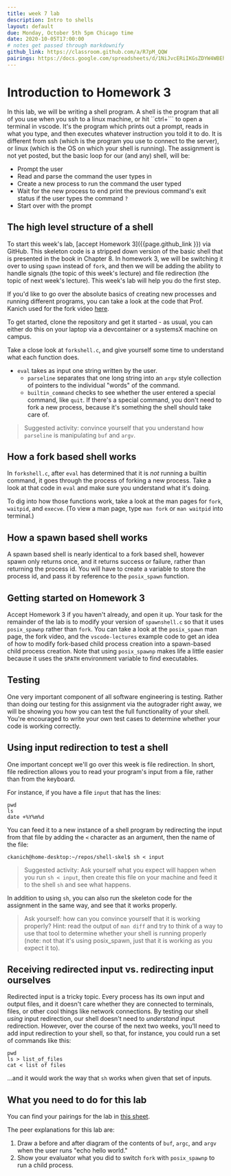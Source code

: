 ```yaml
---
title: week 7 lab
description: Intro to shells
layout: default
due: Monday, October 5th 5pm Chicago time
date: 2020-10-05T17:00:00
# notes get passed through markdownify
github_link: https://classroom.github.com/a/R7pM_QQW
pairings: https://docs.google.com/spreadsheets/d/1NiJvcERiIKGsZDYW4WBEhy6d7eeiB2V99xrSjGkyPg0/
---
```


# Introduction to Homework 3

In this lab, we will be writing a shell program.  A shell is the program that all of you use when
you ssh to a linux machine, or hit ``ctrl+``` to open a terminal in vscode. It's the program which
prints out a prompt, reads in what you type, and then executes whatever instruction you told it to
do.  It is different from ssh (which is the program you use to connect to the server), or linux
(which is the OS on which your shell is running). The assignment is not yet posted, but the basic
loop for our (and any) shell, will be:

* Prompt the user
* Read and parse the command the user types in
* Create a new process to run the command the user typed
* Wait for the new process to end print the previous command's exit status if the user types the command `?`
* Start over with the prompt


## The high level structure of a shell

To start this week's lab, [accept Homework 3]({{page.github_link }}) via GitHub. This skeleton code
is a stripped down version of the basic shell that is presented in the book in Chapter 8. In
homework 3, we will be switching it over to using `spawn` instead of `fork`, and then we will be
adding the ability to handle signals (the topic of this week's lecture) and file redirection (the
topic of next week's lecture). This week's lab will help you do the first step.

If you'd like to go over the absolute basics of creating new processes and running different
programs, you can take a look at the code that Prof. Kanich used for the fork video
[here](https://github.com/csatuic/vscode-lectures/tree/master/lecture7).

To get started, clone the repository and get it started - as usual, you can either do this on your
laptop via a devcontainer or a systemsX machine on campus.

Take a close look at `forkshell.c`, and give yourself some time to understand what each function does.

* `eval` takes as input one string written by the user.
    * `parseline` separates that one long string into an `argv` style collection of pointers to the
      individual "words" of the command.
    * `builtin_command` checks to see whether the user entered a special command, like `quit`. If
      there's a special command, you don't need to fork a new process, because it's something the
      shell should take care of.

> Suggested activity: convince yourself that you understand how `parseline` is manipulating `buf`
> and `argv`.

## How a fork based shell works

In `forkshell.c`, after `eval` has determined that it is _not_ running a builtin command, it goes
through the process of forking a new process. Take a look at that code in `eval` and make sure you
understand what it's doing.

To dig into how those functions work, take a look at the man pages for `fork`, `waitpid`, and
`execve`. (To view a man page, type `man fork` or `man waitpid` into terminal.)

## How a spawn based shell works

A spawn based shell is nearly identical to a fork based shell, however spawn only returns once, and
it returns success or failure, rather than returning the process id. You will have to create a
variable to store the process id, and pass it by reference to the `posix_spawn` function.

## Getting started on Homework 3

Accept Homework 3 if you haven't already, and open it up. Your task for the remainder of the lab is
to modify your version of `spawnshell.c` so that it uses `posix_spawnp` rather than `fork`. You can
take a look at the `posix_spawn` man page, the fork video, and the `vscode-lectures` example code to
get an idea of how to modify fork-based child process creation into a spawn-based child process
creation. Note that using `posix_spawnp` makes life a little easier because it uses the `$PATH`
environment variable to find executables.

## Testing

One very important component of all software engineering is testing. Rather than doing our testing
for this assignment via the autograder right away, we will be showing you how you can test the full
functionality of your shell. You're encouraged to write your own test cases to determine whether your
code is working correctly.

## Using input redirection to test a shell

One important concept we'll go over this week is file redirection. In short, file redirection allows
you to read your program's input from a file, rather than from the keyboard.

For instance, if you have a file `input` that has the lines:

```
pwd
ls
date +%Y%m%d
```

You can feed it to a new instance of a shell program by redirecting the input from that file by
adding the `<` character as an argument, then the name of the file:

```
ckanich@home-desktop:~/repos/shell-skel$ sh < input 
```

> Suggested activity: Ask yourself what you expect will happen when you run `sh < input`, then
> create this file on your machine and feed it to the shell `sh` and see what happens.

In addition to using `sh`, you can also run the skeleton code for the assignment in the same way,
and see that it works properly.

> Ask yourself: how can you convince yourself that it is working properly? Hint: read the output of
> `man diff` and try to think of a way to use that tool to determine whether your shell is running
> properly (note: not that it's using posix_spawn, just that it is working as you expect it to).

## Receiving redirected input vs. redirecting input ourselves

Redirected input is a tricky topic. Every process has its own input and output files, and it doesn't
care whether they are connected to terminals, files, or other cool things like network connections.
By testing our shell _using_ input redirection, our shell doesn't need to _understand_ input
redirection. However, over the course of the next two weeks, you'll need to add input redirection to
your shell, so that, for instance, you could run a set of commands like this:

```
pwd
ls > list_of_files
cat < list of files
```

...and it would work the way that `sh` works when given that set of inputs.

## What you need to do for this lab

You can find your pairings for the lab in [this sheet]({{page.pairings}}). 

The peer explanations for this lab are:

1. Draw a before and after diagram of the contents of `buf`, `argc`, and `argv` when the user runs
   "echo hello world."
2. Show your evaluator what you did to switch `fork` with `posix_spawnp` to run a child process.